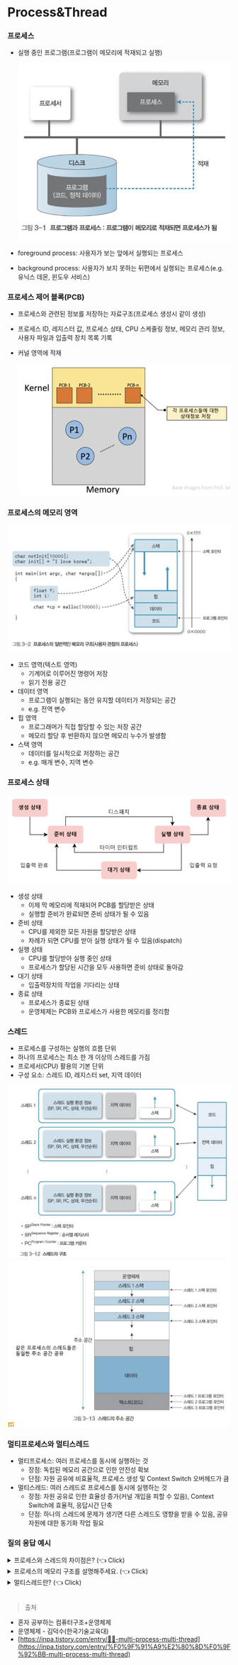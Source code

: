 # Process&Thread

### 프로세스

- 실행 중인 프로그램(프로그램이 메모리에 적재되고 실행)

  ![스크린샷 2024-10-02 오전 10.17.24.png](../../img/ProcessThread/1.png)
    
- foreground process: 사용자가 보는 앞에서 실행되는 프로세스
- background process: 사용자가 보지 못하는 뒤편에서 실행되는 프로세스(e.g. 유닉스 데몬, 윈도우 서비스)

### 프로세스 제어 블록(PCB)

- 프로세스와 관련된 정보를 저장하는 자료구조(프로세스 생성시 같이 생성)
- 프로세스 ID, 레지스터 값, 프로세스 상태, CPU 스케줄링 정보, 메모리 관리 정보, 사용자 파일과 입출력 장치 목록 기록
- 커널 영역에 적재
    
    ![스크린샷 2024-10-02 오전 10.20.12.png](../../img/ProcessThread/3.png)
    

### 프로세스의 메모리 영역

![스크린샷 2024-10-02 오전 10.18.00.png](../../img/ProcessThread/2.png)

- 코드 영역(텍스트 영역)
    - 기계어로 이루어진 명령어 저장
    - 읽기 전용 공간
- 데이터 영역
    - 프로그램이 실행되는 동안 유지할 데이터가 저장되는 공간
    - e.g. 전역 변수
- 힙 영역
    - 프로그래머가 직접 할당할 수 있는 저장 공간
    - 메모리 할당 후 반환하지 않으면 메모리 누수가 발생함
- 스택 영역
    - 데이터를 일시적으로 저장하는 공간
    - e.g. 매개 변수, 지역 변수

### 프로세스 상태

![image.png](../../img/ProcessThread/6.png)

- 생성 상태
    - 이제 막 메모리에 적재되어 PCB를 할당받은 상태
    - 실행할 준비가 완료되면 준비 상태가 될 수 있음
- 준비 상태
    - CPU를 제외한 모든 자원을 할당받은 상태
    - 차례가 되면 CPU를 받아 실행 상태가 될 수 있음(dispatch)
- 실행 상태
    - CPU를 할당받아 실행 중인 상태
    - 프로세스가 할당된 시간을 모두 사용하면 준비 상태로 돌아감
- 대기 상태
    - 입출력장치의 작업을 기다리는 상태
- 종료 상태
    - 프로세스가 종료된 상태
    - 운영체제는 PCB와 프로세스가 사용한 메모리를 정리함

### 스레드

- 프로세스를 구성하는 실행의 흐름 단위
- 하나의 프로세스는 최소 한 개 이상의 스레드를 가짐
- 프로세서(CPU) 활용의 기본 단위
- 구성 요소: 스레드 ID, 레지스터 set, 지역 데이터

![스크린샷 2024-10-02 오전 10.35.24.png](../../img/ProcessThread/4.png)![스크린샷 2024-10-02 오전 10.35.57.png](../../img/ProcessThread/5.png)

### 멀티프로세스와 멀티스레드

- 멀티프로세스: 여러 프로세스를 동시에 실행하는 것
    - 장점: 독립된 메모리 공간으로 인한 안전성 확보
    - 단점: 자원 공유에 비효율적, 프로세스 생성 및 Context Switch 오버헤드가 큼
- 멀티스레드: 여러 스레드로 프로세스를 동시에 실행하는 것
    - 장점: 자원 공유로 인한 효율성 증가(커널 개입을 피할 수 있음), Context Switch에 효율적, 응답시간 단축
    - 단점: 하나의 스레드에 문제가 생기면 다른 스레드도 영향을 받을 수 있음, 공유 자원에 대한 동기화 작업 필요

### 질의 응답 예시

<details>
   <summary> 프로세스와 스레드의 차이점은? (👈 Click)</summary>
- 프로세스는 실행 중인 프로그램으로 독립된 메모리 공간을 가집니다. 반면, 스레드는 프로세스의 실행 단위로, 프로세스의 자원을 공유하면서 동작합니다.

</details>

<details>
   <summary> 프로세스의 메모리 구조를 설명해주세요. (👈 Click)</summary>
- 정적으로 할당되는 코드 영역, 데이터 영역이 있고, 동적으로 할당되는 스택 영역, 힙 영역이 있습니다.

</details>

<details>
   <summary> 멀티스레드란? (👈 Click)</summary>
- 하나의 프로세스 내에서 여러 스레드가 동시에 작업을 수행하는 것

</details>

<br>

> 출처
> 
- 혼자 공부하는 컴퓨터구조+운영체제
- 운영체제 - 김덕수(한국기술교육대)
- [https://inpa.tistory.com/entry/👩‍💻-multi-process-multi-thread](https://inpa.tistory.com/entry/%F0%9F%91%A9%E2%80%8D%F0%9F%92%BB-multi-process-multi-thread)